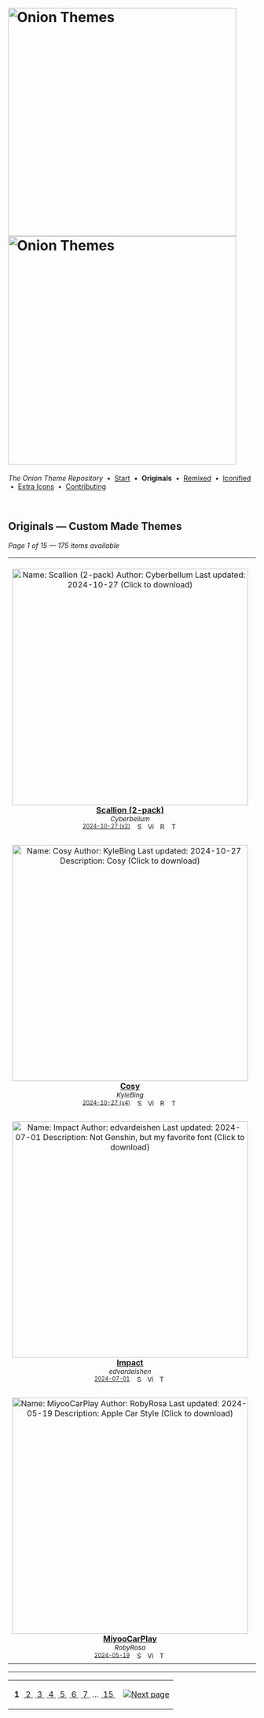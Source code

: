 <!--




















=================================================================================
---------------------------------------------------------------------------------

██████╗  ██████╗     ███╗   ██╗ ██████╗ ████████╗    ███████╗██████╗ ██╗████████╗
██╔══██╗██╔═══██╗    ████╗  ██║██╔═══██╗╚══██╔══╝    ██╔════╝██╔══██╗██║╚══██╔══╝
██║  ██║██║   ██║    ██╔██╗ ██║██║   ██║   ██║       █████╗  ██║  ██║██║   ██║   
██║  ██║██║   ██║    ██║╚██╗██║██║   ██║   ██║       ██╔══╝  ██║  ██║██║   ██║   
██████╔╝╚██████╔╝    ██║ ╚████║╚██████╔╝   ██║       ███████╗██████╔╝██║   ██║   
╚═════╝  ╚═════╝     ╚═╝  ╚═══╝ ╚═════╝    ╚═╝       ╚══════╝╚═════╝ ╚═╝   ╚═╝   

---------------------------------------------------------------------------------
=================================================================================

                  Note: This file was automatically generated.

            Run `python .github/generate.py` to regenerate the pages.




















-->
<p>&nbsp;</p>

# <img alt="Onion Themes" src="https://user-images.githubusercontent.com/44569252/179506709-0db2a8f5-3074-477c-81c4-719f281ddccc.png#gh-dark-mode-only" width="464px"><img alt="Onion Themes" src="https://user-images.githubusercontent.com/44569252/179506712-d5a1a916-7270-4902-aa55-5d93f7ee0f6e.png#gh-light-mode-only" width="464px">

*The Onion Theme Repository* &nbsp;•&nbsp; [Start](../../README.md) &nbsp;• &nbsp;**Originals** &nbsp;• &nbsp;[Remixed](../remixed/index.md) &nbsp;• &nbsp;[Iconified](../icons_themes/index.md) &nbsp;• &nbsp;[Extra&nbsp;Icons](../icons_standalone/index.md) &nbsp;• &nbsp;[Contributing](../../CONTRIBUTING.md)

<p>&nbsp;</p>


## Originals — Custom Made Themes

*Page 1 of 15 — 175 items available*
<table align="center"><tr>
<td align="center" valign="top" width="33.33%">
&nbsp;&nbsp;&nbsp;&nbsp;&nbsp;&nbsp;&nbsp;&nbsp;&nbsp;&nbsp;&nbsp;&nbsp;&nbsp;&nbsp;&nbsp;&nbsp;&nbsp;&nbsp;&nbsp;&nbsp;&nbsp;&nbsp;&nbsp;&nbsp;&nbsp;&nbsp;&nbsp;&nbsp;&nbsp;&nbsp;&nbsp;&nbsp;&nbsp;&nbsp;&nbsp;&nbsp;&nbsp;&nbsp;&nbsp;&nbsp;&nbsp;&nbsp;&nbsp;&nbsp;&nbsp;&nbsp;<br/>
<a href="https://raw.githubusercontent.com/OnionUI/Themes/main/release/Scallion%20%282-pack%29%20by%20Cyberbellum.zip">
<img title="Name: Scallion (2-pack)&#013;Author: Cyberbellum&#013;Last updated: 2024-10-27&#013;(Click to download)" width="480px" src="https://raw.githubusercontent.com/OnionUI/Themes/main/themes/Scallion%20%282-pack%29%20by%20Cyberbellum/Scallion%20-%20Noir%20by%20Cyberbellum/preview.png" /><br/>
<b>Scallion (2-pack)</b>
</a><br/>
<sup><i>Cyberbellum</i></sup><br>
<sub>
<sup><a title="Last updated: 2024-10-27 (v2)" href="https://github.com/OnionUI/Themes/commits/main/themes/Scallion (2-pack) by Cyberbellum">2024-10-27 (v2)</a></sup> &nbsp;&nbsp;<a href="https://github.com/search?l=ZIP&q=filename%3A%22Cyberbellum%22+repo%3AOnionUI%2FThemes"><img src="https://user-images.githubusercontent.com/44569252/194037581-698a5004-8b75-4da6-a63d-b41d541ebde2.png" width="16" title="Search themes by this author (Requires GitHub account)"></a>&nbsp;&nbsp;<a href="https://raw.githubusercontent.com/OnionUI/Themes/main/themes/Scallion%20%282-pack%29%20by%20Cyberbellum/Scallion%20-%20Noir%20by%20Cyberbellum/preview.png"><img title="View full-size preview" src="https://user-images.githubusercontent.com/44569252/194037184-ae453506-2536-4c6f-8a19-4a6c1de6ce32.png" width="16"></a>&nbsp;&nbsp;<a href="themes/Scallion%20%282-pack%29%20by%20Cyberbellum/Scallion%20-%20Noir%20by%20Cyberbellum/readme.md"><img src="https://user-images.githubusercontent.com/44569252/215358455-b6a1348b-8161-40d6-9cc1-cc31720377c4.png" height="16" title="README"></a> &nbsp;<a href="https://onionui.github.io/iconpack_preview.html#Scallion%20%282-pack%29%20by%20Cyberbellum,Scallion%20-%20Noir%20by%20Cyberbellum:themes/Scallion%20%282-pack%29%20by%20Cyberbellum/Scallion%20-%20Noir%20by%20Cyberbellum/icons,Scallion%20by%20Cyberbellum:themes/Scallion%20%282-pack%29%20by%20Cyberbellum/Scallion%20by%20Cyberbellum/icons"><img src="https://user-images.githubusercontent.com/44569252/215106002-fbcf1815-8080-447c-94c2-61f161efb503.png" height="16" title="This theme contains an icon pack"></a>
</sub>
</td>

<td align="center" valign="top" width="33.33%">
&nbsp;&nbsp;&nbsp;&nbsp;&nbsp;&nbsp;&nbsp;&nbsp;&nbsp;&nbsp;&nbsp;&nbsp;&nbsp;&nbsp;&nbsp;&nbsp;&nbsp;&nbsp;&nbsp;&nbsp;&nbsp;&nbsp;&nbsp;&nbsp;&nbsp;&nbsp;&nbsp;&nbsp;&nbsp;&nbsp;&nbsp;&nbsp;&nbsp;&nbsp;&nbsp;&nbsp;&nbsp;&nbsp;&nbsp;&nbsp;&nbsp;&nbsp;&nbsp;&nbsp;&nbsp;&nbsp;<br/>
<a href="https://raw.githubusercontent.com/OnionUI/Themes/main/release/BMO%20by%20forevertuesday.zip">
<img title="Name: BMO&#013;Author: forevertuesday&#013;Last updated: 2024-08-27&#013;Description: BMO inspired theme&#013;(Click to download)" width="480px" src="https://raw.githubusercontent.com/OnionUI/Themes/main/themes/BMO%20by%20forevertuesday/preview.png" /><br/>
<b>BMO</b>
</a><br/>
<sup><i>forevertuesday</i></sup><br>
<sub>
<sup><a title="Last updated: 2024-08-27" href="https://github.com/OnionUI/Themes/commits/main/themes/BMO by forevertuesday">2024-08-27</a></sup> &nbsp;&nbsp;<a href="https://github.com/search?l=ZIP&q=filename%3A%22forevertuesday%22+repo%3AOnionUI%2FThemes"><img src="https://user-images.githubusercontent.com/44569252/194037581-698a5004-8b75-4da6-a63d-b41d541ebde2.png" width="16" title="Search themes by this author (Requires GitHub account)"></a>&nbsp;&nbsp;<a href="https://raw.githubusercontent.com/OnionUI/Themes/main/themes/BMO%20by%20forevertuesday/preview.png"><img title="View full-size preview" src="https://user-images.githubusercontent.com/44569252/194037184-ae453506-2536-4c6f-8a19-4a6c1de6ce32.png" width="16"></a>&nbsp;&nbsp;<a href="themes/BMO%20by%20forevertuesday/readme.txt"><img src="https://user-images.githubusercontent.com/44569252/215358455-b6a1348b-8161-40d6-9cc1-cc31720377c4.png" height="16" title="README"></a>&nbsp;&nbsp;<a href="https://onionui.github.io/bgm_preview.html?theme=BMO%20by%20forevertuesday"><img src="https://user-images.githubusercontent.com/44569252/194010780-d3659ecd-7348-4e44-a81d-06708a4e9734.png" width="16" title="Custom background music included (Click to download MP3 file)"></a> &nbsp;<a href="https://onionui.github.io/iconpack_preview.html#BMO%20by%20forevertuesday,BMO%20by%20forevertuesday:themes/BMO%20by%20forevertuesday/icons"><img src="https://user-images.githubusercontent.com/44569252/215106002-fbcf1815-8080-447c-94c2-61f161efb503.png" height="16" title="This theme contains an icon pack"></a>
</sub>
</td>

<td align="center" valign="top" width="33.33%">
&nbsp;&nbsp;&nbsp;&nbsp;&nbsp;&nbsp;&nbsp;&nbsp;&nbsp;&nbsp;&nbsp;&nbsp;&nbsp;&nbsp;&nbsp;&nbsp;&nbsp;&nbsp;&nbsp;&nbsp;&nbsp;&nbsp;&nbsp;&nbsp;&nbsp;&nbsp;&nbsp;&nbsp;&nbsp;&nbsp;&nbsp;&nbsp;&nbsp;&nbsp;&nbsp;&nbsp;&nbsp;&nbsp;&nbsp;&nbsp;&nbsp;&nbsp;&nbsp;&nbsp;&nbsp;&nbsp;<br/>
<a href="https://raw.githubusercontent.com/OnionUI/Themes/main/release/BMO%20Noire%20by%20forevertuesday.zip">
<img title="Name: BMO Noire&#013;Author: forevertuesday&#013;Last updated: 2024-08-27&#013;Description: BMO Noire inspired theme&#013;(Click to download)" width="480px" src="https://raw.githubusercontent.com/OnionUI/Themes/main/themes/BMO%20Noire%20by%20forevertuesday/preview.png" /><br/>
<b>BMO Noire</b>
</a><br/>
<sup><i>forevertuesday</i></sup><br>
<sub>
<sup><a title="Last updated: 2024-08-27" href="https://github.com/OnionUI/Themes/commits/main/themes/BMO Noire by forevertuesday">2024-08-27</a></sup> &nbsp;&nbsp;<a href="https://github.com/search?l=ZIP&q=filename%3A%22forevertuesday%22+repo%3AOnionUI%2FThemes"><img src="https://user-images.githubusercontent.com/44569252/194037581-698a5004-8b75-4da6-a63d-b41d541ebde2.png" width="16" title="Search themes by this author (Requires GitHub account)"></a>&nbsp;&nbsp;<a href="https://raw.githubusercontent.com/OnionUI/Themes/main/themes/BMO%20Noire%20by%20forevertuesday/preview.png"><img title="View full-size preview" src="https://user-images.githubusercontent.com/44569252/194037184-ae453506-2536-4c6f-8a19-4a6c1de6ce32.png" width="16"></a>&nbsp;&nbsp;<a href="themes/BMO%20Noire%20by%20forevertuesday/readme.txt"><img src="https://user-images.githubusercontent.com/44569252/215358455-b6a1348b-8161-40d6-9cc1-cc31720377c4.png" height="16" title="README"></a>&nbsp;&nbsp;<a href="https://onionui.github.io/bgm_preview.html?theme=BMO%20Noire%20by%20forevertuesday"><img src="https://user-images.githubusercontent.com/44569252/194010780-d3659ecd-7348-4e44-a81d-06708a4e9734.png" width="16" title="Custom background music included (Click to download MP3 file)"></a> &nbsp;<a href="https://onionui.github.io/iconpack_preview.html#BMO%20Noire%20by%20forevertuesday,BMO%20Noire%20by%20forevertuesday:themes/BMO%20Noire%20by%20forevertuesday/icons"><img src="https://user-images.githubusercontent.com/44569252/215106002-fbcf1815-8080-447c-94c2-61f161efb503.png" height="16" title="This theme contains an icon pack"></a>
</sub>
</td>

</tr><tr>
<td align="center" valign="top" width="33.33%">
<br/>
<a href="https://raw.githubusercontent.com/OnionUI/Themes/main/release/Cosy%20by%20KyleBing.zip">
<img title="Name: Cosy&#013;Author: KyleBing&#013;Last updated: 2024-10-27&#013;Description: Cosy&#013;(Click to download)" width="480px" src="https://raw.githubusercontent.com/OnionUI/Themes/main/themes/Cosy%20by%20KyleBing/preview.png" /><br/>
<b>Cosy</b>
</a><br/>
<sup><i>KyleBing</i></sup><br>
<sub>
<sup><a title="Last updated: 2024-10-27 (v4)" href="https://github.com/OnionUI/Themes/commits/main/themes/Cosy by KyleBing">2024-10-27 (v4)</a></sup> &nbsp;&nbsp;<a href="https://github.com/search?l=ZIP&q=filename%3A%22KyleBing%22+repo%3AOnionUI%2FThemes"><img src="https://user-images.githubusercontent.com/44569252/194037581-698a5004-8b75-4da6-a63d-b41d541ebde2.png" width="16" title="Search themes by this author (Requires GitHub account)"></a>&nbsp;&nbsp;<a href="https://raw.githubusercontent.com/OnionUI/Themes/main/themes/Cosy%20by%20KyleBing/preview.png"><img title="View full-size preview" src="https://user-images.githubusercontent.com/44569252/194037184-ae453506-2536-4c6f-8a19-4a6c1de6ce32.png" width="16"></a>&nbsp;&nbsp;<a href="themes/Cosy%20by%20KyleBing/README.md"><img src="https://user-images.githubusercontent.com/44569252/215358455-b6a1348b-8161-40d6-9cc1-cc31720377c4.png" height="16" title="README"></a> &nbsp;<a href="https://onionui.github.io/iconpack_preview.html#Cosy%20by%20KyleBing,Cosy%20by%20KyleBing:themes/Cosy%20by%20KyleBing/icons"><img src="https://user-images.githubusercontent.com/44569252/215106002-fbcf1815-8080-447c-94c2-61f161efb503.png" height="16" title="This theme contains an icon pack"></a>
</sub>
</td>

<td align="center" valign="top" width="33.33%">
<br/>
<a href="https://raw.githubusercontent.com/OnionUI/Themes/main/release/KantOS%20by%20antonlabz.zip">
<img title="Name: KantOS&#013;Author: antonlabz&#013;Last updated: 2024-08-11&#013;Description: A KantOS port heavily tweaked for OnionOS&#013;(Click to download)" width="480px" src="https://raw.githubusercontent.com/OnionUI/Themes/main/themes/KantOS%20by%20antonlabz/preview.png" /><br/>
<b>KantOS</b>
</a><br/>
<sup><i>antonlabz</i></sup><br>
<sub>
<sup><a title="Last updated: 2024-08-11 (v2)" href="https://github.com/OnionUI/Themes/commits/main/themes/KantOS by antonlabz">2024-08-11 (v2)</a></sup> &nbsp;&nbsp;<a href="https://github.com/search?l=ZIP&q=filename%3A%22antonlabz%22+repo%3AOnionUI%2FThemes"><img src="https://user-images.githubusercontent.com/44569252/194037581-698a5004-8b75-4da6-a63d-b41d541ebde2.png" width="16" title="Search themes by this author (Requires GitHub account)"></a>&nbsp;&nbsp;<a href="https://raw.githubusercontent.com/OnionUI/Themes/main/themes/KantOS%20by%20antonlabz/preview.png"><img title="View full-size preview" src="https://user-images.githubusercontent.com/44569252/194037184-ae453506-2536-4c6f-8a19-4a6c1de6ce32.png" width="16"></a>&nbsp;&nbsp;<a href="themes/KantOS%20by%20antonlabz/README.md"><img src="https://user-images.githubusercontent.com/44569252/215358455-b6a1348b-8161-40d6-9cc1-cc31720377c4.png" height="16" title="README"></a>&nbsp;&nbsp;<a href="https://onionui.github.io/bgm_preview.html?theme=KantOS%20by%20antonlabz"><img src="https://user-images.githubusercontent.com/44569252/194010780-d3659ecd-7348-4e44-a81d-06708a4e9734.png" width="16" title="Custom background music included (Click to download MP3 file)"></a> &nbsp;<a href="https://onionui.github.io/iconpack_preview.html#KantOS%20by%20antonlabz,KantOS%20by%20antonlabz:themes/KantOS%20by%20antonlabz/icons"><img src="https://user-images.githubusercontent.com/44569252/215106002-fbcf1815-8080-447c-94c2-61f161efb503.png" height="16" title="This theme contains an icon pack"></a>
</sub>
</td>

<td align="center" valign="top" width="33.33%">
<br/>
<a href="https://raw.githubusercontent.com/OnionUI/Themes/main/release/Pikachu%20Edition%20by%20UnBurn.zip">
<img title="Name: Pikachu Edition&#013;Author: UnBurn&#013;Last updated: 2024-07-01&#013;Description: I choose you!&#013;(Click to download)" width="480px" src="https://raw.githubusercontent.com/OnionUI/Themes/main/themes/Pikachu%20Edition%20by%20UnBurn/preview.png" /><br/>
<b>Pikachu Edition</b>
</a><br/>
<sup><i>UnBurn</i></sup><br>
<sub>
<sup><a title="Last updated: 2024-07-01" href="https://github.com/OnionUI/Themes/commits/main/themes/Pikachu Edition by UnBurn">2024-07-01</a></sup> &nbsp;&nbsp;<a href="https://github.com/search?l=ZIP&q=filename%3A%22UnBurn%22+repo%3AOnionUI%2FThemes"><img src="https://user-images.githubusercontent.com/44569252/194037581-698a5004-8b75-4da6-a63d-b41d541ebde2.png" width="16" title="Search themes by this author (Requires GitHub account)"></a>&nbsp;&nbsp;<a href="https://raw.githubusercontent.com/OnionUI/Themes/main/themes/Pikachu%20Edition%20by%20UnBurn/preview.png"><img title="View full-size preview" src="https://user-images.githubusercontent.com/44569252/194037184-ae453506-2536-4c6f-8a19-4a6c1de6ce32.png" width="16"></a>&nbsp;&nbsp;<a href="https://onionui.github.io/bgm_preview.html?theme=Pikachu%20Edition%20by%20UnBurn"><img src="https://user-images.githubusercontent.com/44569252/194010780-d3659ecd-7348-4e44-a81d-06708a4e9734.png" width="16" title="Custom background music included (Click to download MP3 file)"></a>
</sub>
</td>

</tr><tr>
<td align="center" valign="top" width="33.33%">
<br/>
<a href="https://raw.githubusercontent.com/OnionUI/Themes/main/release/Impact%20by%20edvardeishen.zip">
<img title="Name: Impact&#013;Author: edvardeishen&#013;Last updated: 2024-07-01&#013;Description: Not Genshin, but my favorite font&#013;(Click to download)" width="480px" src="https://raw.githubusercontent.com/OnionUI/Themes/main/themes/Impact%20by%20edvardeishen/preview.png" /><br/>
<b>Impact</b>
</a><br/>
<sup><i>edvardeishen</i></sup><br>
<sub>
<sup><a title="Last updated: 2024-07-01" href="https://github.com/OnionUI/Themes/commits/main/themes/Impact by edvardeishen">2024-07-01</a></sup> &nbsp;&nbsp;<a href="https://github.com/search?l=ZIP&q=filename%3A%22edvardeishen%22+repo%3AOnionUI%2FThemes"><img src="https://user-images.githubusercontent.com/44569252/194037581-698a5004-8b75-4da6-a63d-b41d541ebde2.png" width="16" title="Search themes by this author (Requires GitHub account)"></a>&nbsp;&nbsp;<a href="https://raw.githubusercontent.com/OnionUI/Themes/main/themes/Impact%20by%20edvardeishen/preview.png"><img title="View full-size preview" src="https://user-images.githubusercontent.com/44569252/194037184-ae453506-2536-4c6f-8a19-4a6c1de6ce32.png" width="16"></a> &nbsp;<a href="https://onionui.github.io/iconpack_preview.html#Impact%20by%20edvardeishen,Impact%20by%20edvardeishen:themes/Impact%20by%20edvardeishen/icons"><img src="https://user-images.githubusercontent.com/44569252/215106002-fbcf1815-8080-447c-94c2-61f161efb503.png" height="16" title="This theme contains an icon pack"></a>
</sub>
</td>

<td align="center" valign="top" width="33.33%">
<br/>
<a href="https://raw.githubusercontent.com/OnionUI/Themes/main/release/Analogue%20Blanche%20by%20Aemiii91.zip">
<img title="Name: Analogue Blanche&#013;Author: Aemiii91&#013;Last updated: 2024-05-29&#013;Description: Minimalist theme inspired by Analogue OS&#013;Tags: [featured theme]&#013;(Click to download)" width="480px" src="https://raw.githubusercontent.com/OnionUI/Themes/main/themes/Analogue%20Blanche%20by%20Aemiii91/preview.png" /><br/>
<b>Analogue Blanche ★</b>
</a><br/>
<sup><i>Aemiii91</i></sup><br>
<sub>
<sup><a title="Last updated: 2024-05-29" href="https://github.com/OnionUI/Themes/commits/main/themes/Analogue Blanche by Aemiii91">2024-05-29</a></sup> &nbsp;&nbsp;<a href="https://github.com/search?l=ZIP&q=filename%3A%22Aemiii91%22+repo%3AOnionUI%2FThemes"><img src="https://user-images.githubusercontent.com/44569252/194037581-698a5004-8b75-4da6-a63d-b41d541ebde2.png" width="16" title="Search themes by this author (Requires GitHub account)"></a>&nbsp;&nbsp;<a href="https://raw.githubusercontent.com/OnionUI/Themes/main/themes/Analogue%20Blanche%20by%20Aemiii91/preview.png"><img title="View full-size preview" src="https://user-images.githubusercontent.com/44569252/194037184-ae453506-2536-4c6f-8a19-4a6c1de6ce32.png" width="16"></a>&nbsp;&nbsp;<a href="themes/Analogue%20Blanche%20by%20Aemiii91/readme.md"><img src="https://user-images.githubusercontent.com/44569252/215358455-b6a1348b-8161-40d6-9cc1-cc31720377c4.png" height="16" title="README"></a> &nbsp;<a href="https://onionui.github.io/iconpack_preview.html#Analogue%20Blanche%20by%20Aemiii91,"><img src="https://user-images.githubusercontent.com/44569252/215106002-fbcf1815-8080-447c-94c2-61f161efb503.png" height="16" title="This theme contains an icon pack"></a>
</sub>
</td>

<td align="center" valign="top" width="33.33%">
<br/>
<a href="https://raw.githubusercontent.com/OnionUI/Themes/main/release/Wireframe%20by%20KyleBing.zip">
<img title="Name: Wireframe&#013;Author: KyleBing&#013;Last updated: 2024-08-27&#013;Description: Wireframe, frames&#013;(Click to download)" width="480px" src="https://raw.githubusercontent.com/OnionUI/Themes/main/themes/Wireframe%20by%20KyleBing/preview.png" /><br/>
<b>Wireframe</b>
</a><br/>
<sup><i>KyleBing</i></sup><br>
<sub>
<sup><a title="Last updated: 2024-08-27 (v2)" href="https://github.com/OnionUI/Themes/commits/main/themes/Wireframe by KyleBing">2024-08-27 (v2)</a></sup> &nbsp;&nbsp;<a href="https://github.com/search?l=ZIP&q=filename%3A%22KyleBing%22+repo%3AOnionUI%2FThemes"><img src="https://user-images.githubusercontent.com/44569252/194037581-698a5004-8b75-4da6-a63d-b41d541ebde2.png" width="16" title="Search themes by this author (Requires GitHub account)"></a>&nbsp;&nbsp;<a href="https://raw.githubusercontent.com/OnionUI/Themes/main/themes/Wireframe%20by%20KyleBing/preview.png"><img title="View full-size preview" src="https://user-images.githubusercontent.com/44569252/194037184-ae453506-2536-4c6f-8a19-4a6c1de6ce32.png" width="16"></a>
</sub>
</td>

</tr><tr>
<td align="center" valign="top" width="33.33%">
<br/>
<a href="https://raw.githubusercontent.com/OnionUI/Themes/main/release/MiyooCarPlay%20by%20RobyRosa.zip">
<img title="Name: MiyooCarPlay&#013;Author: RobyRosa&#013;Last updated: 2024-05-19&#013;Description: Apple Car Style&#013;(Click to download)" width="480px" src="https://raw.githubusercontent.com/OnionUI/Themes/main/themes/MiyooCarPlay%20by%20RobyRosa/preview.png" /><br/>
<b>MiyooCarPlay</b>
</a><br/>
<sup><i>RobyRosa</i></sup><br>
<sub>
<sup><a title="Last updated: 2024-05-19" href="https://github.com/OnionUI/Themes/commits/main/themes/MiyooCarPlay by RobyRosa">2024-05-19</a></sup> &nbsp;&nbsp;<a href="https://github.com/search?l=ZIP&q=filename%3A%22RobyRosa%22+repo%3AOnionUI%2FThemes"><img src="https://user-images.githubusercontent.com/44569252/194037581-698a5004-8b75-4da6-a63d-b41d541ebde2.png" width="16" title="Search themes by this author (Requires GitHub account)"></a>&nbsp;&nbsp;<a href="https://raw.githubusercontent.com/OnionUI/Themes/main/themes/MiyooCarPlay%20by%20RobyRosa/preview.png"><img title="View full-size preview" src="https://user-images.githubusercontent.com/44569252/194037184-ae453506-2536-4c6f-8a19-4a6c1de6ce32.png" width="16"></a> &nbsp;<a href="https://onionui.github.io/iconpack_preview.html#MiyooCarPlay%20by%20RobyRosa,MiyooCarPlay%20by%20RobyRosa:themes/MiyooCarPlay%20by%20RobyRosa/icons"><img src="https://user-images.githubusercontent.com/44569252/215106002-fbcf1815-8080-447c-94c2-61f161efb503.png" height="16" title="This theme contains an icon pack"></a>
</sub>
</td>

<td align="center" valign="top" width="33.33%">
<br/>
<a href="https://raw.githubusercontent.com/OnionUI/Themes/main/release/Material%20%286-pack%29%20by%20tenlevels.zip">
<img title="Name: Material (6-pack)&#013;Author: tenlevels&#013;Last updated: 2024-05-19&#013;(Click to download)" width="480px" src="https://raw.githubusercontent.com/OnionUI/Themes/main/themes/Material%20%286-pack%29%20by%20tenlevels/preview.png" /><br/>
<b>Material (6-pack)</b>
</a><br/>
<sup><i>tenlevels</i></sup><br>
<sub>
<sup><a title="Last updated: 2024-05-19 (v2)" href="https://github.com/OnionUI/Themes/commits/main/themes/Material (6-pack) by tenlevels">2024-05-19 (v2)</a></sup> &nbsp;&nbsp;<a href="https://github.com/search?l=ZIP&q=filename%3A%22tenlevels%22+repo%3AOnionUI%2FThemes"><img src="https://user-images.githubusercontent.com/44569252/194037581-698a5004-8b75-4da6-a63d-b41d541ebde2.png" width="16" title="Search themes by this author (Requires GitHub account)"></a>&nbsp;&nbsp;<a href="https://raw.githubusercontent.com/OnionUI/Themes/main/themes/Material%20%286-pack%29%20by%20tenlevels/preview.png"><img title="View full-size preview" src="https://user-images.githubusercontent.com/44569252/194037184-ae453506-2536-4c6f-8a19-4a6c1de6ce32.png" width="16"></a>&nbsp;&nbsp;<a href="themes/Material%20%286-pack%29%20by%20tenlevels/Material%20Blue%20by%20tenlevels/README.md"><img src="https://user-images.githubusercontent.com/44569252/215358455-b6a1348b-8161-40d6-9cc1-cc31720377c4.png" height="16" title="README"></a> &nbsp;<a href="https://onionui.github.io/iconpack_preview.html#Material%20%286-pack%29%20by%20tenlevels,Material%20Blue%20by%20tenlevels:themes/Material%20%286-pack%29%20by%20tenlevels/Material%20Blue%20by%20tenlevels/icons,Material%20Green%20by%20tenlevels:themes/Material%20%286-pack%29%20by%20tenlevels/Material%20Green%20by%20tenlevels/icons,Material%20Orange%20by%20tenlevels:themes/Material%20%286-pack%29%20by%20tenlevels/Material%20Orange%20by%20tenlevels/icons,Material%20Pink%20by%20tenlevels:themes/Material%20%286-pack%29%20by%20tenlevels/Material%20Pink%20by%20tenlevels/icons,Material%20Purple%20by%20tenlevels:themes/Material%20%286-pack%29%20by%20tenlevels/Material%20Purple%20by%20tenlevels/icons,Material%20White%20by%20tenlevels:themes/Material%20%286-pack%29%20by%20tenlevels/Material%20White%20by%20tenlevels/icons"><img src="https://user-images.githubusercontent.com/44569252/215106002-fbcf1815-8080-447c-94c2-61f161efb503.png" height="16" title="This theme contains an icon pack"></a>
</sub>
</td>

<td align="center" valign="top" width="33.33%">
<br/>
<a href="https://raw.githubusercontent.com/OnionUI/Themes/main/release/Star%20Wars%20%28Miyoo%20Be%20With%20You%29%20by%20tenlevels.zip">
<img title="Name: Star Wars (Miyoo Be With You)&#013;Author: tenlevels&#013;Last updated: 2024-05-19&#013;Description: Star Wars inspired theme for May 4th&#013;(Click to download)" width="480px" src="https://raw.githubusercontent.com/OnionUI/Themes/main/themes/Star%20Wars%20%28Miyoo%20Be%20With%20You%29%20by%20tenlevels/preview.png" /><br/>
<b>Star Wars (Miyoo Be With You)</b>
</a><br/>
<sup><i>tenlevels</i></sup><br>
<sub>
<sup><a title="Last updated: 2024-05-19" href="https://github.com/OnionUI/Themes/commits/main/themes/Star Wars (Miyoo Be With You) by tenlevels">2024-05-19</a></sup> &nbsp;&nbsp;<a href="https://github.com/search?l=ZIP&q=filename%3A%22tenlevels%22+repo%3AOnionUI%2FThemes"><img src="https://user-images.githubusercontent.com/44569252/194037581-698a5004-8b75-4da6-a63d-b41d541ebde2.png" width="16" title="Search themes by this author (Requires GitHub account)"></a>&nbsp;&nbsp;<a href="https://raw.githubusercontent.com/OnionUI/Themes/main/themes/Star%20Wars%20%28Miyoo%20Be%20With%20You%29%20by%20tenlevels/preview.png"><img title="View full-size preview" src="https://user-images.githubusercontent.com/44569252/194037184-ae453506-2536-4c6f-8a19-4a6c1de6ce32.png" width="16"></a>&nbsp;&nbsp;<a href="themes/Star%20Wars%20%28Miyoo%20Be%20With%20You%29%20by%20tenlevels/README.md"><img src="https://user-images.githubusercontent.com/44569252/215358455-b6a1348b-8161-40d6-9cc1-cc31720377c4.png" height="16" title="README"></a>&nbsp;&nbsp;<a href="https://onionui.github.io/bgm_preview.html?theme=Star%20Wars%20%28Miyoo%20Be%20With%20You%29%20by%20tenlevels"><img src="https://user-images.githubusercontent.com/44569252/194010780-d3659ecd-7348-4e44-a81d-06708a4e9734.png" width="16" title="Custom background music included (Click to download MP3 file)"></a> &nbsp;<a href="https://onionui.github.io/iconpack_preview.html#Star%20Wars%20%28Miyoo%20Be%20With%20You%29%20by%20tenlevels,Star%20Wars%20%28Miyoo%20Be%20With%20You%29%20by%20tenlevels:themes/Star%20Wars%20%28Miyoo%20Be%20With%20You%29%20by%20tenlevels/icons"><img src="https://user-images.githubusercontent.com/44569252/215106002-fbcf1815-8080-447c-94c2-61f161efb503.png" height="16" title="This theme contains an icon pack"></a>
</sub>
</td>


</tr></table>


---

<table align="center"><tr><td align="center" valign="middle">

&nbsp;**1**&nbsp; [&nbsp;2&nbsp;](index-14-38.md) [&nbsp;3&nbsp;](index-13-64.md) [&nbsp;4&nbsp;](index-12-ca.md) [&nbsp;5&nbsp;](index-11-8c.md) [&nbsp;6&nbsp;](index-10-be.md) [&nbsp;7&nbsp;](index-09-9d.md) &hellip;&nbsp;[&nbsp;15&nbsp;](index-01-79.md)

</td><td>

[![Next page](https://github.com/OnionUI/Themes/assets/44569252/a0717376-2b5b-4534-9eba-4d2d3961f06b)](index-14-38.md)

</td></tr></table>